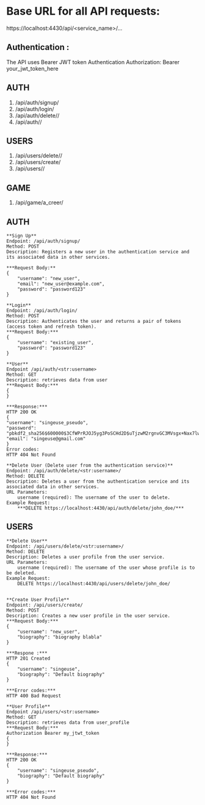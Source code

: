 <h1>Base URL for all API requests:</h1>

https://localhost:4430/api/<service_name>/...

<h2>Authentication :</h2>

The API uses Bearer JWT token Authentication
Authorization: Bearer your_jwt_token_here

<h2>AUTH</h2>

<ol>
  <li>/api/auth/signup/</li>
  <li>/api/auth/login/</li>
  <li>/api/auth/delete/<str:username>/ </li>
  <li>/api/auth/<str:username>/</li>
</ol>

<h2>USERS</h2>

<ol>
  <li>/api/users/delete/<str:username>/</li>
  <li>/api/users/create/</li>
  <li>/api/users/<str:username>/</li>
</ol>

<h2>GAME</h2>

<ol>
  <li>/api/game/a_creer/</li>
</ol>

<h2>AUTH</h2>

    **Sign Up**
    Endpoint: /api/auth/signup/
    Method: POST
    Description: Registers a new user in the authentication service and its associated data in other services.
    
    ***Request Body:** 
    {
        "username": "new_user",
        "email": "new_user@example.com",
        "password": "password123"
    }

    **Login**
    Endpoint: /api/auth/login/
    Method: POST
    Description: Authenticates the user and returns a pair of tokens (access token and refresh token).
    ***Request Body:***
    {
        "username": "existing_user",
        "password": "password123"
    }

    **User** 
    Endpoint /api/auth/<str:username>
    Method: GET 
    Description: retrieves data from user
    ***Request Body:***
    {
    }

    ***Response:***
    HTTP 200 OK
    {
    "username": "singeuse_pseudo",
    "password": "pbkdf2_sha256$600000$3CfWPrRJOJ5yg3PoSCHd2D$uTjzwM2rgnvGC3MVsgx+Nax7lwxGNP/V8nT4lxRRBQs=",
    "email": "singeuse@gmail.com"
    }
    Error codes:
    HTTP 404 Not Found

    **Delete User (Delete user from the authentication service)**
    Endpoint: /api/auth/delete/<str:username>/
    Method: DELETE
    Description: Deletes a user from the authentication service and its associated data in other services.
    URL Parameters:
        username (required): The username of the user to delete.
    Example Request:
        ***DELETE https://localhost:4430/api/auth/delete/john_doe/***


<h2>USERS</h2>

    **Delete User**  
    Endpoint: /api/users/delete/<str:username>/
    Method: DELETE
    Description: Deletes a user profile from the user service.
    URL Parameters:
        username (required): The username of the user whose profile is to be deleted.
    Example Request:
        DELETE https://localhost:4430/api/users/delete/john_doe/


    **Create User Profile**
    Endpoint: /api/users/create/
    Method: POST
    Description: Creates a new user profile in the user service.
    ***Request Body:***
    {
        "username": "new_user",
        "biography": "biography blabla"
    }
    
    ***Respone :***
    HTTP 201 Created
    {
        "username": "singeuse",
        "biography": "Default biography"
    }
    
    ***Error codes:***
    HTTP 400 Bad Request

    **User Profile**
    Endpoint /api/users/<str:username>
    Method: GET 
    Description: retrieves data from user_profile
    ***Request Body:***
    Authorization Bearer my_jtwt_token
    {
    }
    
    ***Response:***
    HTTP 200 OK
    {
        "username": "singeuse_pseudo",
        "biography": "Default biography"
    }
    
    ***Error codes:***
    HTTP 404 Not Found

